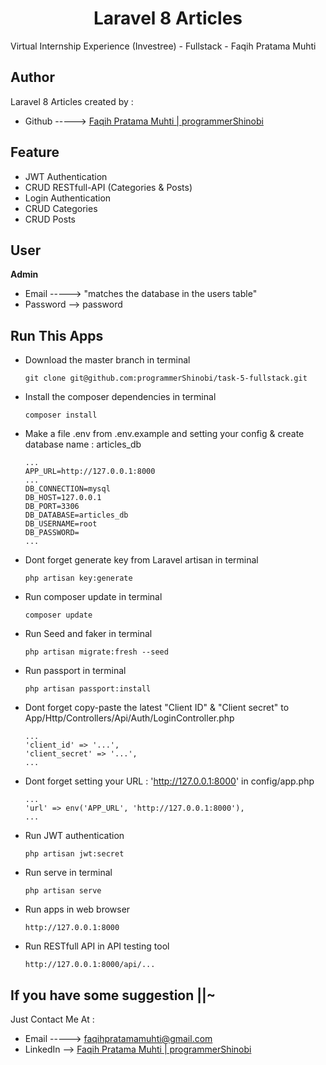 <h1 align="center">Laravel 8 Articles</h1>
<p>Virtual Internship Experience (Investree) - Fullstack - Faqih Pratama Muhti</p>

## Author
Laravel 8 Articles created by :

- Github -----> <a href="https://github.com/programmerShinobi"> Faqih Pratama Muhti | programmerShinobi </a>

## Feature 
- JWT Authentication
- CRUD RESTfull-API (Categories & Posts)
- Login Authentication
- CRUD Categories
- CRUD Posts

## User
**Admin**
- Email -----> "matches the database in the users table" 
- Password --> password


## Run This Apps
- Download the master branch in terminal
	``` 
    git clone git@github.com:programmerShinobi/task-5-fullstack.git
    ```
- Install the composer dependencies in terminal
	```
    composer install
    ```
- Make a file .env from .env.example and setting your config & create database name :  articles_db
    ```
    ...
    APP_URL=http://127.0.0.1:8000
    ...
    DB_CONNECTION=mysql
    DB_HOST=127.0.0.1
    DB_PORT=3306
    DB_DATABASE=articles_db
    DB_USERNAME=root
    DB_PASSWORD=
    ...
    ```
- Dont forget generate key from Laravel artisan in terminal
	```
    php artisan key:generate
    ```
- Run composer update in terminal
	```
    composer update
    ```
- Run Seed and faker in terminal
	```
    php artisan migrate:fresh --seed
    ```
- Run passport in terminal
	```
    php artisan passport:install
    ```
- Dont forget copy-paste the latest "Client ID" & "Client secret" to App/Http/Controllers/Api/Auth/LoginController.php
    ```
    ...
    'client_id' => '...',
    'client_secret' => '...',
    ...
    ```
- Dont forget setting your URL : 'http://127.0.0.1:8000' in config/app.php
    ```
    ...
    'url' => env('APP_URL', 'http://127.0.0.1:8000'),
    ...
    ```
- Run JWT authentication
    ```
    php artisan jwt:secret
    ```
- Run serve in terminal
    ```
    php artisan serve
    ```
- Run apps in web browser
	```
    http://127.0.0.1:8000
    ```
- Run RESTfull API in API testing tool
    ```
    http://127.0.0.1:8000/api/...
    ```

## If you have some suggestion ||~
Just Contact Me At :
- Email -----> [faqihpratamamuhti@gmail.com](mailto:faqihpratamamuhti@gmail.com)
- LinkedIn --> <a href="https://www.linkedin.com/in/faqih-pratama-muhti-9a75a2130/"> Faqih Pratama Muhti | programmerShinobi </a>
